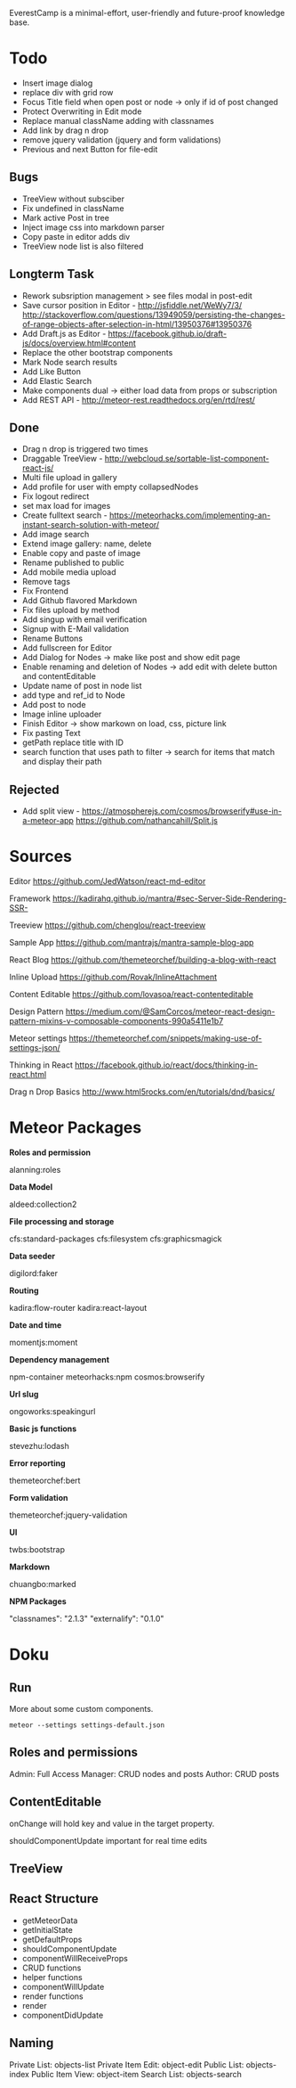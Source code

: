 EverestCamp is a minimal-effort, user-friendly and future-proof knowledge base.


# Todo

* Insert image dialog
* replace div with grid row
* Focus Title field when open post or node -> only if id of post changed
* Protect Overwriting in Edit mode
* Replace manual className adding with classnames
* Add link by drag n drop
* remove jquery validation (jquery and form validations)
* Previous and next Button for file-edit

## Bugs

* TreeView without subsciber
* Fix undefined in className
* Mark active Post in tree
* Inject image css into markdown parser
* Copy paste in editor adds div
* TreeView node list is also filtered

## Longterm Task

* Rework subsription management > see files modal in post-edit
* Save cursor position in Editor - http://jsfiddle.net/WeWy7/3/  http://stackoverflow.com/questions/13949059/persisting-the-changes-of-range-objects-after-selection-in-html/13950376#13950376
* Add Draft.js as Editor - https://facebook.github.io/draft-js/docs/overview.html#content
* Replace the other bootstrap components
* Mark Node search results
* Add Like Button
* Add Elastic Search
* Make components dual -> either load data from props or subscription
* Add REST API - http://meteor-rest.readthedocs.org/en/rtd/rest/

## Done

* Drag n drop is triggered two times
* Draggable TreeView - http://webcloud.se/sortable-list-component-react-js/
* Multi file upload in gallery
* Add profile for user with empty collapsedNodes
* Fix logout redirect
* set max load for images
* Create fulltext search - https://meteorhacks.com/implementing-an-instant-search-solution-with-meteor/
* Add image search
* Extend image gallery: name, delete
* Enable copy and paste of image
* Rename published to public
* Add mobile media upload
* Remove tags
* Fix Frontend
* Add Github flavored Markdown
* Fix files upload by method
* Add singup with email verification
* Signup with E-Mail validation
* Rename Buttons
* Add fullscreen for Editor
* Add Dialog for Nodes -> make like post and show edit page
* Enable renaming and deletion of Nodes -> add edit with delete button and contentEditable
* Update name of post in node list
* add type and ref_id to Node
* Add post to node
* Image inline uploader
* Finish Editor -> show markown on load, css, picture link
* Fix pasting Text
* getPath replace title with ID
* search function that uses path to filter -> search for items that match and display their path

## Rejected

* Add split view - https://atmospherejs.com/cosmos/browserify#use-in-a-meteor-app  https://github.com/nathancahill/Split.js

# Sources

Editor
https://github.com/JedWatson/react-md-editor

Framework
https://kadirahq.github.io/mantra/#sec-Server-Side-Rendering-SSR-

Treeview
https://github.com/chenglou/react-treeview

Sample App
https://github.com/mantrajs/mantra-sample-blog-app

React Blog
https://github.com/themeteorchef/building-a-blog-with-react

Inline Upload
https://github.com/Rovak/InlineAttachment

Content Editable
https://github.com/lovasoa/react-contenteditable

Design Pattern
https://medium.com/@SamCorcos/meteor-react-design-pattern-mixins-v-composable-components-990a5411e1b7

Meteor settings
https://themeteorchef.com/snippets/making-use-of-settings-json/

Thinking in React
https://facebook.github.io/react/docs/thinking-in-react.html

Drag n Drop Basics
http://www.html5rocks.com/en/tutorials/dnd/basics/

# Meteor Packages

**Roles and permission**

alanning:roles

**Data Model**

aldeed:collection2

**File processing and storage**

cfs:standard-packages
cfs:filesystem
cfs:graphicsmagick

**Data seeder**

digilord:faker

**Routing**

kadira:flow-router
kadira:react-layout

**Date and time**

momentjs:moment

**Dependency management**

npm-container
meteorhacks:npm
cosmos:browserify

**Url slug**

ongoworks:speakingurl

**Basic js functions**

stevezhu:lodash

**Error reporting**

themeteorchef:bert

**Form validation**

themeteorchef:jquery-validation

**UI**

twbs:bootstrap

**Markdown**

chuangbo:marked

**NPM Packages**

"classnames": "2.1.3"
"externalify": "0.1.0"

# Doku

## Run

More about some custom components.

    meteor --settings settings-default.json

## Roles and permissions

Admin: Full Access
Manager: CRUD nodes and posts
Author: CRUD posts

## ContentEditable

onChange will hold key and value in the target property.

shouldComponentUpdate important for real time edits

## TreeView

## React Structure

* getMeteorData
* getInitialState
* getDefaultProps
* shouldComponentUpdate
* componentWillReceiveProps
* CRUD functions
* helper functions
* componentWillUpdate
* render functions
* render
* componentDidUpdate

## Naming

Private List: objects-list
Private Item Edit: object-edit
Public List: objects-index
Public Item View: object-item
Search List: objects-search
